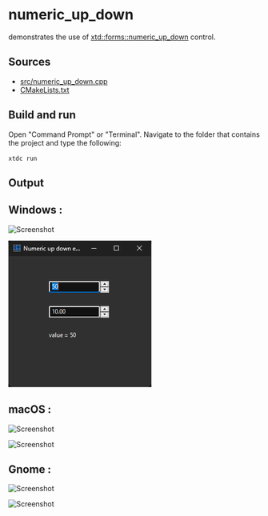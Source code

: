 # numeric_up_down

demonstrates the use of [xtd::forms::numeric_up_down](https://gammasoft71.github.io/xtd/reference_guides/latest/classxtd_1_1forms_1_1numeric__up__down.html) control.

## Sources

* [src/numeric_up_down.cpp](src/numeric_up_down.cpp)
* [CMakeLists.txt](CMakeLists.txt)

## Build and run

Open "Command Prompt" or "Terminal". Navigate to the folder that contains the project and type the following:

```shell
xtdc run
```

## Output

## Windows :

![Screenshot](../../../../docs/pictures/examples/numeric_up_down_w.png)

![Screenshot](../../../../docs/pictures/examples/numeric_up_down_wd.png)

## macOS :

![Screenshot](../../../../docs/pictures/examples/numeric_up_down_m.png)

![Screenshot](../../../../docs/pictures/examples/numeric_up_down_md.png)

## Gnome :

![Screenshot](../../../../docs/pictures/examples/numeric_up_down_g.png)

![Screenshot](../../../../docs/pictures/examples/numeric_up_down_gd.png)
